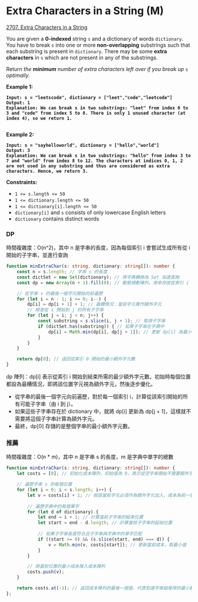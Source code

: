 # Extra Characters in a String (M)

[2707. Extra Characters in a String](https://leetcode.com/problems/extra-characters-in-a-string/)



You are given a **0-indexed** string `s` and a dictionary of words `dictionary`. You have to break `s` into one or more **non-overlapping** substrings such that each substring is present in `dictionary`. There may be some **extra characters** in `s` which are not present in any of the substrings.

Return _the **minimum** number of extra characters left over if you break up_ `s` _optimally._

&#x20;

**Example 1:**

<pre><code><strong>Input: s = "leetscode", dictionary = ["leet","code","leetcode"]
</strong><strong>Output: 1
</strong><strong>Explanation: We can break s in two substrings: "leet" from index 0 to 3 and "code" from index 5 to 8. There is only 1 unused character (at index 4), so we return 1.
</strong>
</code></pre>

**Example 2:**

<pre><code><strong>Input: s = "sayhelloworld", dictionary = ["hello","world"]
</strong><strong>Output: 3
</strong><strong>Explanation: We can break s in two substrings: "hello" from index 3 to 7 and "world" from index 8 to 12. The characters at indices 0, 1, 2 are not used in any substring and thus are considered as extra characters. Hence, we return 3.
</strong></code></pre>

&#x20;

**Constraints:**

* `1 <= s.length <= 50`
* `1 <= dictionary.length <= 50`
* `1 <= dictionary[i].length <= 50`
* `dictionary[i]` and `s` consists of only lowercase English letters
* `dictionary` contains distinct words



### DP

時間複雜度：O(n^2)，其中 n 是字串的長度，因為每個索引 i 會嘗試生成所有從 i 開始的子字串，並進行查詢

```typescript
function minExtraChar(s: string, dictionary: string[]): number {
    const n = s.length; // 字串 s 的長度
    const dictSet = new Set(dictionary); // 將字典轉換為 Set 加速查詢
    const dp = new Array(n + 1).fill(0); // 動態規劃陣列，用來存放從索引 i 到結尾的最小額外字元數

    // 從字串 s 的最後一個字元開始向前遍歷
    for (let i = n - 1; i >= 0; i--) {
        dp[i] = dp[i + 1] + 1; // 最糟情況：當前字元算作額外字元
        // 檢查從 i 開始到 j 的所有子字串
        for (let j = i; j < n; j++) {
            const substring = s.slice(i, j + 1); // 取得子字串
            if (dictSet.has(substring)) { // 如果子字串在字典中
                dp[i] = Math.min(dp[i], dp[j + 1]); // 更新 dp[i] 為最小的額外字元數
            }
        }
    }

    return dp[0]; // 返回從索引 0 開始的最小額外字元數
}
```



dp 陣列：dp\[i] 表示從索引 i 開始到結束所需的最少額外字元數。初始時每個位置都設為最糟情況，即將該位置字元視為額外字元，然後逐步優化。



* 從字串的最後一個字元向前遍歷，對於每一個索引 i，計算從該索引開始的所有可能子字串（由 i 到 j）。
* 如果這些子字串存在於 dictionary 中，就將 dp\[i] 更新為 dp\[j + 1]，這樣就不需要將這個子字串計算為額外字元。
* 最終，dp\[0] 存儲的是整個字串的最小額外字元數。



### 推薦

時間複雜度：O(n \* m)，其中 n 是字串 s 的長度，m 是字典中單字的總數

```typescript
function minExtraChar(s: string, dictionary: string[]): number {
    let costs = [0]; // 初始化成本陣列，初始值為 0，表示從空字串開始不需要額外字元

    // 遍歷字串 s 的每個位置
    for (let i = 0; i < s.length; i++) {
        let v = costs[i] + 1; // 假設當前字元必須作為額外字元加入，成本為前一個位置的成本加 1
        
        // 遍歷字典中的每個單字
        for (let d of dictionary) {
            let end = i + 1; // 計算當前子字串的結束位置
            let start = end - d.length; // 計算當前子字串的起始位置
            
            // 如果子字串長度符合且子字串與字典中的單字匹配
            if ((start >= 0) && (s.slice(start, end) === d)) {
                v = Math.min(v, costs[start]); // 更新當前成本，取最小值
            }
        }

        // 將當前位置的最小成本推入成本陣列
        costs.push(v);
    }

    return costs.at(-1); // 返回成本陣列的最後一個值，代表到達字串結尾時的最小額外字元數
};
```
